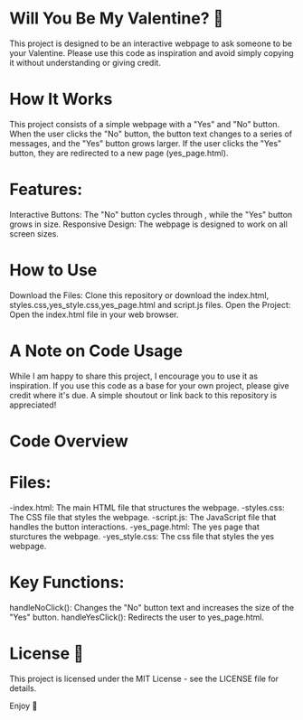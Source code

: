 # Will You Be My Valentine? 💌
This project is designed to be an interactive webpage to ask someone to be your Valentine. Please use this code as inspiration and avoid simply copying it without understanding or giving credit.

# How It Works
This project consists of a simple webpage with a "Yes" and "No" button. When the user clicks the "No" button, the button text changes to a series of messages, and the "Yes" button grows larger. If the user clicks the "Yes" button, they are redirected to a new page (yes_page.html).

# Features:
Interactive Buttons: The "No" button cycles through , while the "Yes" button grows in size.
Responsive Design: The webpage is designed to work on all screen sizes.

# How to Use
Download the Files:
Clone this repository or download the index.html, styles.css,yes_style.css,yes_page.html and script.js files.
Open the Project:
Open the index.html file in your web browser.

# A Note on Code Usage
While I am happy to share this project, I encourage you to use it as inspiration. If you use this code as a base for your own project, please give credit where it's due. A simple shoutout or link back to this repository is appreciated!

# Code Overview
# Files:
-index.html: The main HTML file that structures the webpage.
-styles.css: The CSS file that styles the webpage.
-script.js: The JavaScript file that handles the button interactions.
-yes_page.html: The yes page that sturctures the webpage.
-yes_style.css: The css file that styles the yes webpage.
# Key Functions:
handleNoClick(): Changes the "No" button text and increases the size of the "Yes" button.
handleYesClick(): Redirects the user to yes_page.html.
# License 📄
This project is licensed under the MIT License - see the LICENSE file for details.

Enjoy 💖
